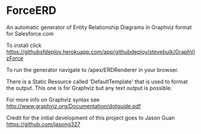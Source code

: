 ForceERD
========

An automatic generator of Entity Relationship Diagrams in Graphviz format for Salesforce.com

To install click https://githubsfdeploy.herokuapp.com/app/githubdeploy/stevebuik/GraphVizForce

To run the generator navigate to /apex/ERDRenderer in your browser.

There is a Static Resource called 'DefaultTemplate' that is used to format the output. This one is for Graphviz but any text output is possible.

For more info on Graphviz syntax see http://www.graphviz.org/Documentation/dotguide.pdf

Credit for the initial development of this project goes to Jason Guan https://github.com/jasong327
